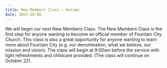 ```yaml
---
title: New Members Class — Autumn
date: 2023-10-08
---
```

We will begin our next New Members Class. The New Members Class is the first step for anyone wanting to become an official member of Fountain City Church. This class is also a great opportunity for anyone wanting to learn more about Fountain City (e.g. our denomination, what we believe, our mission and vision). The class will begin at 9:00am before the service with light refreshments and childcare provided. (The class will continue on October 22).
